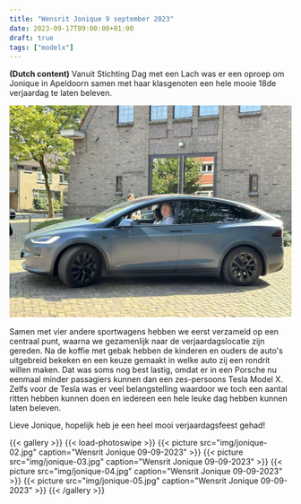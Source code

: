 ```yaml
---
title: "Wensrit Jonique 9 september 2023"
date: 2023-09-17T09:00:00+01:00
draft: true
tags: ["modelx"]
---
```


**(Dutch content)** Vanuit Stichting Dag met een Lach was er een oproep om Jonique in Apeldoorn samen met haar klasgenoten een hele mooie 18de verjaardag te laten beleven. 

![image](img/title.jpg)

Samen met vier andere sportwagens hebben we eerst verzameld op een centraal punt, waarna we gezamenlijk naar de verjaardagslocatie zijn gereden. Na de koffie met gebak hebben de kinderen en ouders de auto's uitgebreid bekeken en een keuze gemaakt in welke auto zij een rondrit willen maken. Dat was soms nog best lastig, omdat er in een Porsche nu eenmaal minder passagiers kunnen dan een zes-persoons Tesla Model X. Zelfs voor de Tesla was er veel belangstelling waardoor we toch een aantal ritten hebben kunnen doen en iedereen een hele leuke dag hebben kunnen laten beleven.

Lieve Jonique, hopelijk heb je een heel mooi verjaardagsfeest gehad!  

{{< gallery >}} {{< load-photoswipe >}}
{{< picture src="img/jonique-02.jpg" caption="Wensrit Jonique 09-09-2023" >}}
{{< picture src="img/jonique-03.jpg" caption="Wensrit Jonique 09-09-2023" >}}
{{< picture src="img/jonique-04.jpg" caption="Wensrit Jonique 09-09-2023" >}}
{{< picture src="img/jonique-05.jpg" caption="Wensrit Jonique 09-09-2023" >}}
{{< /gallery >}}
